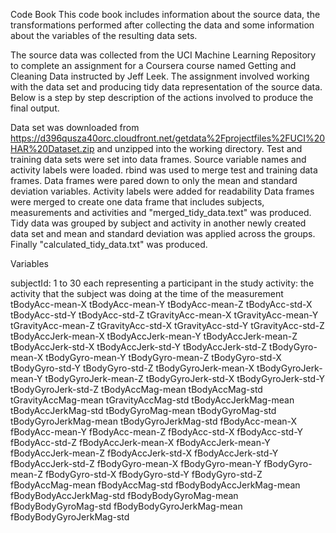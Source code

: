 Code Book
This code book includes information about the source data, the transformations performed after collecting the data and some information about the variables of the resulting data sets.


The source data was collected from the UCI Machine Learning Repository to complete an assignment for a Coursera course named Getting and Cleaning Data instructed by Jeff Leek. 
The assignment involved working with the data set and producing tidy data representation of the source data. 
Below is a step by step description of the actions involved to produce the final output.

Data set was downloaded from https://d396qusza40orc.cloudfront.net/getdata%2Fprojectfiles%2FUCI%20HAR%20Dataset.zip and unzipped into the working directory.
Test and training data sets were set into data frames.
Source variable names and activity labels were loaded.
rbind was used to merge test and training data frames.
Data frames were pared down to only the mean and standard deviation variables.
Activity labels were added for readability
Data frames were merged to create one data frame that includes subjects, measurements and activities and "merged_tidy_data.text" was produced.
Tidy data was grouped by subject and activity in another newly created data set and mean and standard deviation was applied across the groups.
Finally  "calculated_tidy_data.txt" was produced.


Variables

subjectId: 1 to 30 each representing a participant in the study
activity: the activity that the subject was doing at the time of the measurement
tBodyAcc-mean-X
tBodyAcc-mean-Y
tBodyAcc-mean-Z
tBodyAcc-std-X
tBodyAcc-std-Y
tBodyAcc-std-Z
tGravityAcc-mean-X
tGravityAcc-mean-Y
tGravityAcc-mean-Z
tGravityAcc-std-X
tGravityAcc-std-Y
tGravityAcc-std-Z
tBodyAccJerk-mean-X
tBodyAccJerk-mean-Y
tBodyAccJerk-mean-Z
tBodyAccJerk-std-X
tBodyAccJerk-std-Y
tBodyAccJerk-std-Z
tBodyGyro-mean-X
tBodyGyro-mean-Y
tBodyGyro-mean-Z
tBodyGyro-std-X
tBodyGyro-std-Y
tBodyGyro-std-Z
tBodyGyroJerk-mean-X
tBodyGyroJerk-mean-Y
tBodyGyroJerk-mean-Z
tBodyGyroJerk-std-X
tBodyGyroJerk-std-Y
tBodyGyroJerk-std-Z
tBodyAccMag-mean
tBodyAccMag-std
tGravityAccMag-mean
tGravityAccMag-std
tBodyAccJerkMag-mean
tBodyAccJerkMag-std
tBodyGyroMag-mean
tBodyGyroMag-std
tBodyGyroJerkMag-mean
tBodyGyroJerkMag-std
fBodyAcc-mean-X
fBodyAcc-mean-Y
fBodyAcc-mean-Z
fBodyAcc-std-X
fBodyAcc-std-Y
fBodyAcc-std-Z
fBodyAccJerk-mean-X
fBodyAccJerk-mean-Y
fBodyAccJerk-mean-Z
fBodyAccJerk-std-X
fBodyAccJerk-std-Y
fBodyAccJerk-std-Z
fBodyGyro-mean-X
fBodyGyro-mean-Y
fBodyGyro-mean-Z
fBodyGyro-std-X
fBodyGyro-std-Y
fBodyGyro-std-Z
fBodyAccMag-mean
fBodyAccMag-std
fBodyBodyAccJerkMag-mean
fBodyBodyAccJerkMag-std
fBodyBodyGyroMag-mean
fBodyBodyGyroMag-std
fBodyBodyGyroJerkMag-mean
fBodyBodyGyroJerkMag-std